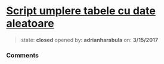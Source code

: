 # [Script umplere tabele cu date aleatoare](https://github.com/adrianharabula/condr/issues/8)

> state: **closed** opened by: **adrianharabula** on: **3/15/2017**



### Comments

